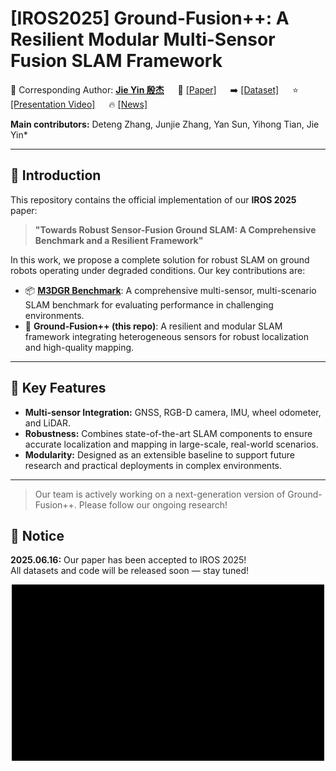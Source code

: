# [IROS2025] Ground-Fusion++: A Resilient Modular Multi-Sensor Fusion SLAM Framework

💎 Corresponding Author: [**Jie Yin 殷杰**](https://sjtuyinjie.github.io/) &emsp; 📝 [[Paper]](TBD) &emsp; ➡️ [[Dataset]](https://github.com/sjtuyinjie/M3DGR) &emsp; ⭐️ [[Presentation Video]](TBD) &emsp; 🔥 [[News]](TBD)

**Main contributors:** Deteng Zhang, Junjie Zhang, Yan Sun, Yihong Tian, Jie Yin*

---

## 🎯 Introduction

This repository contains the official implementation of our **IROS 2025** paper:

> **"Towards Robust Sensor-Fusion Ground SLAM: A Comprehensive Benchmark and a Resilient Framework"**

In this work, we propose a complete solution for robust SLAM on ground robots operating under degraded conditions. Our key contributions are:

- 📦 **[M3DGR Benchmark](https://github.com/sjtuyinjie/M3DGR)**: A comprehensive multi-sensor, multi-scenario SLAM benchmark for evaluating performance in challenging environments.  
- 🚀 **Ground-Fusion++ (this repo)**: A resilient and modular SLAM framework integrating heterogeneous sensors for robust localization and high-quality mapping.

---

## 🔧 Key Features

- **Multi-sensor Integration:** GNSS, RGB-D camera, IMU, wheel odometer, and LiDAR.  
- **Robustness:** Combines state-of-the-art SLAM components to ensure accurate localization and mapping in large-scale, real-world scenarios.  
- **Modularity:** Designed as an extensible baseline to support future research and practical deployments in complex environments.

---

> Our team is actively working on a next-generation version of Ground-Fusion++. Please follow our ongoing research!

## 📢 Notice

**2025.06.16:** Our paper has been accepted to IROS 2025!  
All datasets and code will be released soon — stay tuned!

<div align="center">
  <img src="https://github.com/sjtuyinjie/Ground-Fusion2/blob/main/fig/demo.gif" width="500px" alt="Ground-Fusion++ Demo">
</div>
